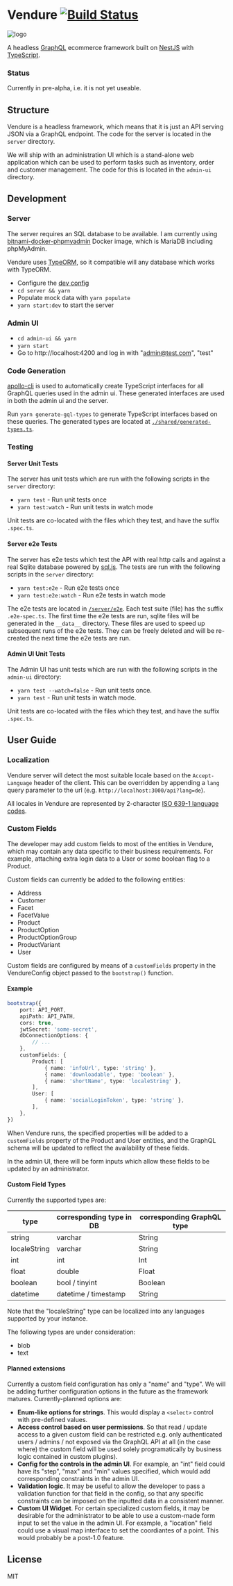 # Vendure [![Build Status](https://travis-ci.org/vendure-ecommerce/vendure.svg?branch=master)](https://travis-ci.org/vendure-ecommerce/vendure)

![logo](admin-ui/src/assets/cube-logo-300px.png)

A headless [GraphQL](https://graphql.org/) ecommerce framework built on [NestJS](https://nestjs.com/) with [TypeScript](http://www.typescriptlang.org/).

### Status

Currently in pre-alpha, i.e. it is not yet useable.

## Structure

Vendure is a headless framework, which means that it is just an API serving JSON via a GraphQL endpoint. The code for
the server is located in the `server` directory.

We will ship with an administration UI which is a stand-alone web application which can be used to perform tasks such
as inventory, order and customer management. The code for this is located in the `admin-ui` directory.

## Development

### Server

The server requires an SQL database to be available. I am currently using [bitnami-docker-phpmyadmin](https://github.com/bitnami/bitnami-docker-phpmyadmin) Docker image,
which is MariaDB including phpMyAdmin.

Vendure uses [TypeORM](http://typeorm.io), so it compatible will any database which works with TypeORM.

* Configure the [dev config](./server/dev-config.ts)
* `cd server && yarn`
* Populate mock data with `yarn populate`
* `yarn start:dev` to start the server

### Admin UI

* `cd admin-ui && yarn`
* `yarn start`
* Go to http://localhost:4200 and log in with "admin@test.com", "test"

### Code Generation

[apollo-cli](https://github.com/apollographql/apollo-cli) is used to automatically create TypeScript interfaces
for all GraphQL queries used in the admin ui. These generated interfaces are used in both the admin ui and the server.

Run `yarn generate-gql-types` to generate TypeScript interfaces based on these queries. The generated
types are located at [`./shared/generated-types.ts`](./shared/generated-types.ts).

### Testing

#### Server Unit Tests

The server has unit tests which are run with the following scripts in the `server` directory:

* `yarn test` - Run unit tests once
* `yarn test:watch` - Run unit tests in watch mode

Unit tests are co-located with the files which they test, and have the suffix `.spec.ts`.

#### Server e2e Tests

The server has e2e tests which test the API with real http calls and against a real Sqlite database powered by [sql.js](https://github.com/kripken/sql.js/). 
The tests are run with the following scripts in the `server` directory:

* `yarn test:e2e` - Run e2e tests once
* `yarn test:e2e:watch` - Run e2e tests in watch mode

The e2e tests are located in [`/server/e2e`](./server/e2e/). Each test suite (file) has the suffix `.e2e-spec.ts`. The first time the e2e tests are run,
sqlite files will be generated in the `__data__` directory. These files are used to speed up subsequent runs of the e2e tests. They can be freely deleted
and will be re-created the next time the e2e tests are run.

#### Admin UI Unit Tests

The Admin UI has unit tests which are run with the following scripts in the `admin-ui` directory:

* `yarn test --watch=false` - Run unit tests once.
* `yarn test` - Run unit tests in watch mode.

Unit tests are co-located with the files which they test, and have the suffix `.spec.ts`.

## User Guide

### Localization

Vendure server will detect the most suitable locale based on the `Accept-Language` header of the client.
This can be overridden by appending a `lang` query parameter to the url (e.g. `http://localhost:3000/api?lang=de`). 

All locales in Vendure are represented by 2-character [ISO 639-1 language codes](https://en.wikipedia.org/wiki/List_of_ISO_639-1_codes).

### Custom Fields

The developer may add custom fields to most of the entities in Vendure, which may contain any data specific to their
business requirements. For example, attaching extra login data to a User or some boolean flag to a Product.

Custom fields can currently be added to the following entities:

* Address
* Customer
* Facet
* FacetValue
* Product
* ProductOption
* ProductOptionGroup
* ProductVariant
* User

Custom fields are configured by means of a `customFields` property in the VendureConfig object passed to the `bootstrap()` function.

#### Example

```TypeScript
bootstrap({
    port: API_PORT,
    apiPath: API_PATH,
    cors: true,
    jwtSecret: 'some-secret',
    dbConnectionOptions: {
        // ...
    },
    customFields: {
        Product: [
            { name: 'infoUrl', type: 'string' },
            { name: 'downloadable', type: 'boolean' },
            { name: 'shortName', type: 'localeString' },
        ],
        User: [
            { name: 'socialLoginToken', type: 'string' },
        ],
    },
})
```

When Vendure runs, the specified properties will be added to a `customFields` property of the Product and User entities, and
the GraphQL schema will be updated to reflect the availability of these fields.

In the admin UI, there will be form inputs which allow these fields to be updated by an administrator.

#### Custom Field Types

Currently the supported types are:

| type          | corresponding type in DB  | corresponding GraphQL type    |
| ----          | ------------------------  | --------------------------    |
| string        | varchar                   | String                        |
| localeString  | varchar                   | String                        |
| int           | int                       | Int                           |
| float         | double                    | Float                         |
| boolean       | bool / tinyint            | Boolean                       | 
| datetime      | datetime / timestamp      | String                        |

Note that the "localeString" type can be localized into any languages supported by your instance.

The following types are under consideration:

* blob
* text

#### Planned extensions

Currently a custom field configuration has only a "name" and "type". We will be adding further configuration
options in the future as the framework matures. Currently-planned options are:

* **Enum-like options for strings**. This would display a `<select>` control with pre-defined values.
* **Access control based on user permissions**. So that read / update access to a given custom field can be
restricted e.g. only authenticated users / admins / not exposed via the GraphQL API at all (in the case where)
the custom field will be used solely programatically by business logic contained in custom plugins).
* **Config for the controls in the admin UI**. For example, an "int" field could have its "step", "max" and "min" values
specified, which would add corresponding constraints in the admin UI.
* **Validation logic**. It may be useful to allow the developer to pass a validation function for that field in the config,
so that any specific constraints can be imposed on the inputted data in a consistent manner.
* **Custom UI Widget**. For certain specialized custom fields, it may be desirable for the administrator to be able to use
a custom-made form input to set the value in the admin UI. For example, a "location" field could use a visual map interface
to set the coordiantes of a point. This would probably be a post-1.0 feature.


## License

MIT
